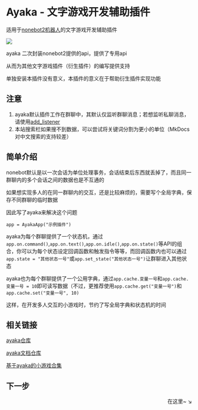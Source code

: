 # Ayaka - 文字游戏开发辅助插件

适用于[nonebot2机器人](https://github.com/nonebot/nonebot2)的文字游戏开发辅助插件 

<img src="https://img.shields.io/pypi/pyversions/nonebot-plugin-ayaka">

ayaka 二次封装nonebot2提供的api，提供了专用api

从而为其他文字游戏插件（衍生插件）的编写提供支持

单独安装本插件没有意义，本插件的意义在于帮助衍生插件实现功能

## 注意

1. ayaka默认插件工作在群聊中，其默认仅监听群聊消息；若想监听私聊消息，请使用[add_listener](https://bridgel.github.io/nonebot-plugin-ayaka/ayaka/ayaka.html#AyakaApp.add_listener)
2. 本站搜索栏如果搜不到数据，可以尝试将关键词分割为更小的单位（MkDocs对中文搜索的支持较差）

## 简单介绍

nonebot默认是以一次会话为单位处理事务，会话结束后东西就丢掉了，而且同一群聊内的多个会话之间的数据也是不互通的

如果想实现多人的在同一群聊内的交互，还是比较麻烦的，需要写个全局字典，保存不同群聊的临时数据

因此写了ayaka来解决这个问题

`app = AyakaApp("示例插件")`

ayaka为每个群聊提供了一个状态机，通过`app.on.command()`,`app.on.text()`,`app.on.idle()`,`app.on.state()`等API的组合，你可以为每个状态设定回调函数和触发指令等等，而回调函数内也可以通过`app.state = "其他状态一号"`或`app.set_state("其他状态一号")`让群聊进入其他状态

ayaka也为每个群聊提供了一个公用字典，通过`app.cache.变量一号`和`app.cache.变量一号 = 10`即可读写数据（不过，更推荐使用`app.cache.get("变量一号")`和`app.cache.set("变量一号", 10)`

这样，在开发多人交互的小游戏时，节约了写全局字典和状态机的时间

## 相关链接

[ayaka仓库](https://github.com/bridgeL/nonebot-plugin-ayaka)

[ayaka文档仓库](https://github.com/bridgeL/ayaka_doc) 

[基于ayaka的小游戏合集](https://github.com/bridgeL/nonebot-plugin-ayaka-games)

## 下一步

<div align="right">
    在这里~ ↘
</div>
